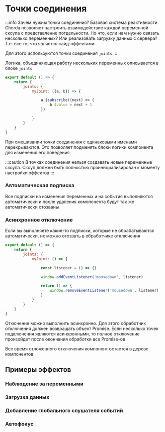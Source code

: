 # Точки соединения

:::info Зачем нужны точки соединения?
Базовая система реактивности Chorda позволяет настроить взаимодействие каждой переменной скоупа с представление потдельности. Но что, если нам нужно связать несколько переменных? Или реализовать загрузку данных с сервера? Т.е. все то, что является сайд-эффектами

Для этого используются точки соединения `joints`
:::

Логика, объединяющая работу нескольких переменных описывается в блоке `joints`

```javascript
export default () => {
    return {
        joints: {
            myJoint: ({a, b}) => {

                a.$subscribe((next) => {
                    b.$value = next + 1
                })

            }
        }
    }
}
```

При смешивании точки соединения с одинаковыми именами перекрываются. Это позволяет подменять блоки логики компонента для изменения его поведения

:::caution
В точках соединения нельзя создавать новые переменные скоупа. Скоуп должен быть полностью проинициализирован к моменту настройки эффектов
:::

### Автоматическая подписка

Все подписки на изменения переменных и на события выполняются автоматически и после удаления комопонента будут так же автоматически отозваны

### Асинхронное отключение

Если вы выполняете какие-то подписки, которые не обрабатываются автоматически, их можно отозвать в обработчике отключения

```javascript
export default () => {
    return {
        joints: {
            myJoint: () => {

                const listener = () => {}

                window.addEventListener('mousedown', listener)

                return () => {
                    window.removeEventListener('mousedown', listener)
                }
            }
        }
    }
}
```

Откючение можно выполнить асинхронно. Для этого обработчик отключения должен возвращать объект Promise. Если несколько точек подключения являются асинхронными, то полное отключение произойдет после окончания обработки все Promise-ов

Все время отложенного отключения компонент остается в дереве компонентов

## Примеры эффектов

### Наблюдение за переменными

### Загрузка данных

### Добавление глобального слушателя событий

### Автофокус